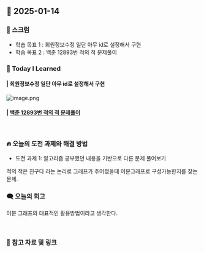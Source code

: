 ## 📆 2025-01-14

### 🔔 스크럼

- 학습 목표 1 : 회원정보수정 일단 아무 id로 설정해서 구현
- 학습 목표 2 : 백준 12893번 적의 적 문제풀이
  <br/>


### 🚀 Today I Learned


#### | 회원정보수정 일단 아무 id로 설정해서 구현
![image.png](https://prod-files-secure.s3.us-west-2.amazonaws.com/8b6f698e-8a67-4ad1-94b0-53ee956264c9/926760bb-1568-4b4e-8257-fe03c4cc6206/image.png)
<br/>

#### | [백준 12893번 적의 적 문제풀이](https://github.com/availrum/newb/blob/main/enemyofenemies.cpp)

<br/>

### 🔥 오늘의 도전 과제와 해결 방법

- 도전 과제 1: 알고리즘 공부했던 내용을 기반으로 다른 문제 풀어보기
  <br/>

적의 적은 친구다 라는 논리로 그래프가 주어졌을때 이분그래프로 구성가능한지를 찾는 문제.  

### 🗨️ 오늘의 회고

<!--
- 오늘의 학습 경험에 대한 자유로운 생각이나 느낀 점을 기록합니다.
- 성공적인 점, 개선해야 할 점, 새롭게 시도하고 싶은 방법 등을 포함할 수 있습니다.-->

이분 그래프의 대표적인 활용방법이라고 생각한다.

<br/>


### 📰 참고 자료 및 링크
